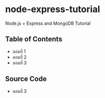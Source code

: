 # node-express-tutorial
Node.js + Express and MongoDB Tutorial


## Table of Contents

- ตอนที่ 1
- ตอนที่ 2
- ตอนที่ 3


## Source Code

- ตอนที่ 3
